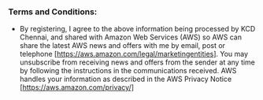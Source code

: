 ### Terms and Conditions:

- By registering, I agree to the above information being processed by KCD Chennai, and shared with Amazon Web Services (AWS) so AWS can share the latest
AWS news and offers with me by email, post or telephone [https://aws.amazon.com/legal/marketingentities]. You may unsubscribe from receiving news and
offers from the sender at any time by following the instructions in the communications received. AWS handles your information as described in the
AWS Privacy Notice [https://aws.amazon.com/privacy/]
